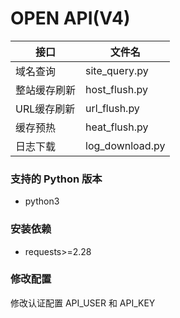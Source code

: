 # OPEN API(V4)

| 接口         | 文件名           |
|--------------|------------------|
| 域名查询     | site_query.py    |
| 整站缓存刷新     | host_flush.py    |
| URL缓存刷新      | url_flush.py     |
| 缓存预热     | heat_flush.py    |
| 日志下载     | log_download.py  |

### 支持的 Python 版本
- python3

### 安装依赖
- requests>=2.28

### 修改配置
修改认证配置 API_USER 和 API_KEY
